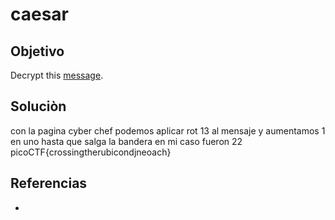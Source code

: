 # caesar
## Objetivo
Decrypt this [message](https://jupiter.challenges.picoctf.org/static/49f31c8f17817dc2d367428c9e5ab0bc/ciphertext).

## Soluciòn
con la pagina cyber chef podemos aplicar rot 13 al mensaje y aumentamos 1 en uno hasta que salga la bandera en mi caso fueron 22
picoCTF{crossingtherubicondjneoach}

## Referencias
- []()